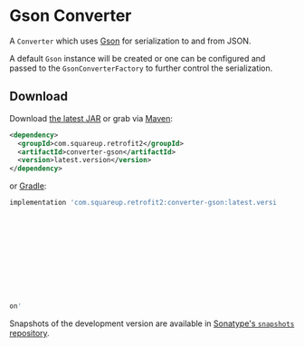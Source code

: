 Gson Converter
==============

A `Converter` which uses [Gson][1] for serialization to and from JSON.

A default `Gson` instance will be created or one can be configured and passed to the
`GsonConverterFactory` to further control the serialization.


Download
--------

Download [the latest JAR][2] or grab via [Maven][3]:
```xml
<dependency>
  <groupId>com.squareup.retrofit2</groupId>
  <artifactId>converter-gson</artifactId>
  <version>latest.version</version>
</dependency>
```
or [Gradle][3]:
```groovy
implementation 'com.squareup.retrofit2:converter-gson:latest.versi












on'
```

Snapshots of the development version are available in [Sonatype's `snapshots` repository][snap].



 [1]: https://github.com/google/gson
 [2]: https://search.maven.org/remote_content?g=com.squareup.retrofit2&a=converter-gson&v=LATEST
 [3]: http://search.maven.org/#search%7Cga%7C1%7Cg%3A%22com.squareup.retrofit2%22%20a%3A%22converter-gson%22
 [snap]: https://oss.sonatype.org/content/repositories/snapshots/
